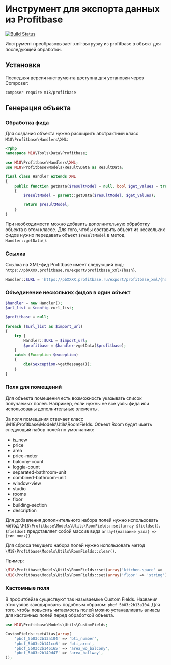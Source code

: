 # Инструмент для экспорта данных из Profitbase
[![Build Status](https://travis-ci.com/kulizh/profitbase-export.svg?branch=master)](https://travis-ci.com/kulizh/profitbase-export)

Инструмент преобразовывает xml-выгрузку из profitbase в объект для последующей обработки.

## Установка
Последняя версия инструмента доступна для установки через Composer:
```
composer require m18/profitbase
```

## Генерация объекта
### Обработка фида
Для создания объекта нужно расширить абстрактный класс `M18\Profitbase\Handlers\XML`:
```php
<?php
namespace M18\Tools\Data\Profitbase;

use M18\Profitbase\Handlers\XML;
use M18\Profitbase\Models\Result\Data as ResultData;

final class Handler extends XML
{
	public function getData($resultModel = null, bool $get_values = true): ResultData
	{
		$resultModel = parent::getData($resultModel, $get_values);

		return $resultModel;
	}
}
```
При необходимости можно добавить дополнительную обработку объекта в этом классе. 
Для того, чтобы составить объект из нескольких фидов нужно передавать объект `$resultModel` в метод `Handler::getData()`. 

### Ссылка
Ссылка на XML-фид Profitbase имеет следуюший вид: `https://pbXXXX.profitbase.ru/export/profitbase_xml/{hash}`.
```php
Handler::$URL = 'https://pbXXXX.profitbase.ru/export/profitbase_xml/{hash}';
```

### Объединение нескольких фидов в один объект
```php
$handler = new Handler();
$url_list = $config->url_list;

$profitbase = null;

foreach ($url_list as $import_url)
{
	try {
		Handler::$URL = $import_url;
		$profitbase = $handler->getData($profitbase);
	}
	catch (Exception $exception)
	{
		die($exception->getMessage());
	}
}
```
### Поля для помещений
Для объекта помещения есть возможность указывать список получаемых полей. Например, если нужны не все узлы фида или использованы дополнительные элементы. 

За поля помещения отвечает класс \M18\Profitbase\Models\Utils\RoomFields. Объект Room будет иметь следующий набор полей по умолчанию:
* is_new
* price
* area
* price-meter
* balcony-count
* loggia-count
* separated-bathroom-unit
* combined-bathroom-unit
* window-view
* studio
* rooms
* floor
* building-section
* description

Для добавления дополнительного набора полей нужно использовать метод `\M18\Profitbase\Models\Utils\RoomFields::set(array $fieldset)`.
`$fieldset` представляет собой массив вида `array({название узла} => {тип поля})`

Для сброса текущего набора полей нужно использовать метод `\M18\Profitbase\Models\Utils\RoomFields::clear()`.

Пример:
```php
\M18\Profitbase\Models\Utils\RoomFields::set(array('kitchen-space' => 'float', 'living-space' => 'float'));
\M18\Profitbase\Models\Utils\RoomFields::set(array('floor' => 'string'));
```

### Кастомные поля 
В профитбейзе существуют так называемые Custom Fields. Названия этих узлов закодированы подобным образом: `pbcf_5b03c2b13a104`. Для того, чтобы повысить читаемость полей можно устанавливать алиасы для кастомных полей перед обработкой объекта.
```php
use M18\Profitbase\Models\Utils\CustomFields;

CustomFields::setAlias(array(
	'pbcf_5b03c2b13a104' => 'bti_number',
	'pbcf_5b03c2b141cc6' => 'bti_area',
	'pbcf_5b03c2b146165' => 'area_wo_balcony',
	'pbcf_5b03c2b149d47' => 'area_hallway',
));
 ```